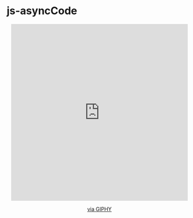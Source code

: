 # js-asyncCode

<div id="header" align="center">
  <iframe src="https://giphy.com/embed/zbMRZx113HKBkeCwrm" width="480" height="480" frameBorder="0" class="giphy-embed" allowFullScreen></iframe><p><a href="https://giphy.com/stickers/CleverCodeLab-computer-working-pc-zbMRZx113HKBkeCwrm">via GIPHY</a></p>
</div>
